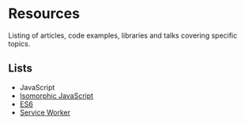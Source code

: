 # Resources

Listing of articles, code examples, libraries and talks covering specific topics.

## Lists

* JavaScript
 * [Isomorphic JavaScript](list/isomorphic.javascript.md)
 * [ES6](list/es6.md)
 * [Service Worker](list/service.worker.md)

